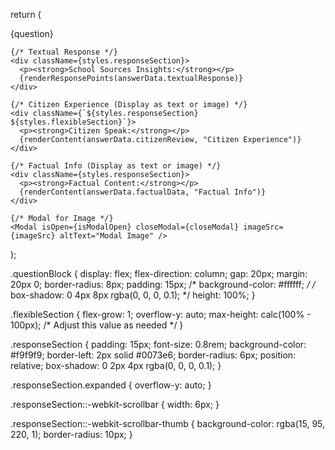 return (
  <div className={styles.questionBlock}>
    <div className={styles.question}>{question}</div>

    {/* Textual Response */}
    <div className={styles.responseSection}>
      <p><strong>School Sources Insights:</strong></p>
      {renderResponsePoints(answerData.textualResponse)}
    </div>

    {/* Citizen Experience (Display as text or image) */}
    <div className={`${styles.responseSection} ${styles.flexibleSection}`}>
      <p><strong>Citizen Speak:</strong></p>
      {renderContent(answerData.citizenReview, "Citizen Experience")}
    </div>

    {/* Factual Info (Display as text or image) */}
    <div className={styles.responseSection}>
      <p><strong>Factual Content:</strong></p>
      {renderContent(answerData.factualData, "Factual Info")}
    </div>

    {/* Modal for Image */}
    <Modal isOpen={isModalOpen} closeModal={closeModal} imageSrc={imageSrc} altText="Modal Image" />
  </div>
);





.questionBlock {
  display: flex;
  flex-direction: column;
  gap: 20px;
  margin: 20px 0;
  border-radius: 8px;
  padding: 15px;
  /* background-color: #ffffff; */
  /* box-shadow: 0 4px 8px rgba(0, 0, 0, 0.1); */
  height: 100%;
}

.flexibleSection {
  flex-grow: 1;
  overflow-y: auto;
  max-height: calc(100% - 100px); /* Adjust this value as needed */
}

.responseSection {
  padding: 15px;
  font-size: 0.8rem;
  background-color: #f9f9f9;
  border-left: 2px solid #0073e6;
  border-radius: 6px;
  position: relative;
  box-shadow: 0 2px 4px rgba(0, 0, 0, 0.1);
}

.responseSection.expanded {
  overflow-y: auto;
}

.responseSection::-webkit-scrollbar {
  width: 6px;
}

.responseSection::-webkit-scrollbar-thumb {
  background-color: rgba(15, 95, 220, 1);
  border-radius: 10px;
}

